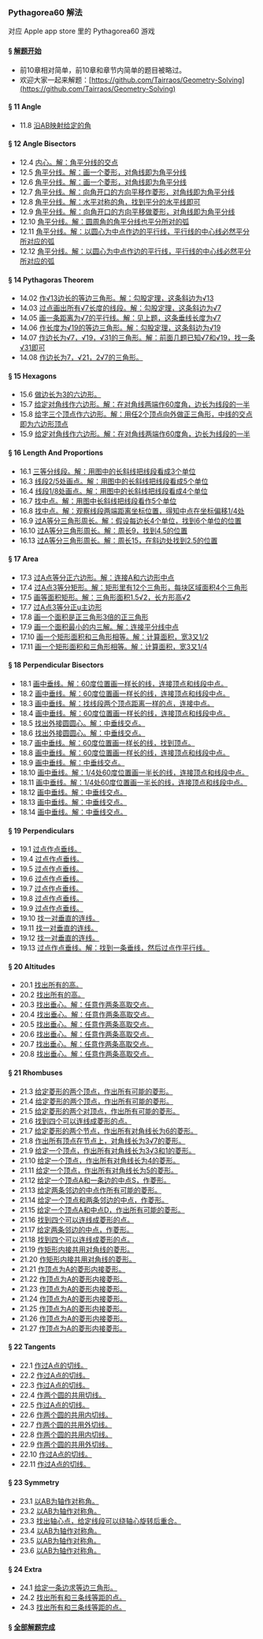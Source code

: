 ### Pythagorea60 解法
对应 Apple app store 里的 Pythagorea60 游戏

#### § [解题开始](solving/Pythagorea60/start.png)
- 前10章相对简单，前10章和章节内简单的题目被略过。
- 欢迎大家一起来解题：[https://github.com/Tairraos/Geometry-Solving](https://github.com/Tairraos/Geometry-Solving)

#### § 11 Angle
- 11.8 [沿AB映射给定的角](solving/Pythagorea60/11.08.png)

#### § 12 Angle Bisectors
- 12.4 [内心。解：角平分线的交点](solving/Pythagorea60/12.04.png)
- 12.5 [角平分线。解：画一个菱形，对角线即为角平分线](solving/Pythagorea60/12.05.png)
- 12.6 [角平分线。解：画一个菱形，对角线即为角平分线](solving/Pythagorea60/12.06.png)
- 12.7 [角平分线。解：向角开口的方向平移作菱形，对角线即为角平分线](solving/Pythagorea60/12.07.png)
- 12.8 [角平分线。解：水平对称的角，找到平分的水平线即可](solving/Pythagorea60/12.08.png)
- 12.9 [角平分线。解：向角开口的方向平移做菱形，对角线即为角平分线](solving/Pythagorea60/12.09.png)
- 12.10 [角平分线。解：圆周角的角平分线也平分所对的弧](solving/Pythagorea60/12.10.png)
- 12.11 [角平分线。解：以圆心为中点作边的平行线，平行线的中心线必然平分所对应的弧](solving/Pythagorea60/12.11.png)
- 12.12 [角平分线。解：以圆心为中点作边的平行线，平行线的中心线必然平分所对应的弧](solving/Pythagorea60/12.12.png)

#### § 14 Pythagoras Theorem
- 14.02 [作√13边长的等边三角形。解：勾股定理，这条斜边为√13](solving/Pythagorea60/14.02.png)
- 14.03 [过点画出所有√7长度的线段。解：勾股定理，这条斜边为√7](solving/Pythagorea60/14.03.png)
- 14.05 [画一条距离为√7的平行线。解：见上题，这条垂线长度为√7](solving/Pythagorea60/14.05.png)
- 14.06 [作长度为√19的等边三角形。解：勾股定理，这条斜边为√19](solving/Pythagorea60/14.06.png)
- 14.07 [作边长为√7，√19，√31的三角形。解：前面几题已知√7和√19，找一条√31即可](solving/Pythagorea60/14.07.png)
- 14.08 [作边长为7，√21，2√7的三角形。](solving/Pythagorea60/14.08.png)

#### § 15 Hexagons
- 15.6 [做边长为3的六边形。](solving/Pythagorea60/15.06.png)
- 15.7 [给定对角线作六边形。解：在对角线两端作60度角，边长为线段的一半](solving/Pythagorea60/15.07.png)
- 15.8 [给字三个顶点作六边形。解：用任2个顶点向外做正三角形，中线的交点即为六边形顶点](solving/Pythagorea60/15.08.png)
- 15.9 [给定对角线作六边形。解：在对角线两端作60度角，边长为线段的一半](solving/Pythagorea60/15.09.png)

#### § 16 Length And Proportions
- 16.1 [三等分线段。解：用图中的长斜线把线段看成3个单位](solving/Pythagorea60/16.01.png)
- 16.3 [线段2/5处画点。解：用图中的长斜线把线段看成5个单位](solving/Pythagorea60/16.03.png)
- 16.4 [线段1/8处画点。解：用图中的长斜线把线段看成4个单位](solving/Pythagorea60/16.04.png)
- 16.7 [找中点。解：用图中长斜线把线段看作5个单位](solving/Pythagorea60/16.07.png)
- 16.8 [找中点。解：观察线段两端距离坐标位置，得知中点在坐标偏移1/4处](solving/Pythagorea60/16.08.png)
- 16.9 [过A等分三角形周长。解：假设每边长4个单位，找到6个单位的位置](solving/Pythagorea60/16.09.png)
- 16.10 [过A等分三角形周长。解：周长9，找到4.5的位置](solving/Pythagorea60/16.10.png)
- 16.13 [过A等分三角形周长。解：周长15，在斜边处找到2.5的位置](solving/Pythagorea60/16.13.png)

#### § 17 Area
- 17.3 [过A点等分正六边形。解：连接A和六边形中点](solving/Pythagorea60/17.03.png)
- 17.4 [过A点3等分矩形。解：矩形里有12个三角形，每块区域面积4个三角形](solving/Pythagorea60/17.04.png)
- 17.5 [画等面积矩形。解：三角形面积1.5√2，长方形高√2](solving/Pythagorea60/17.05.png)
- 17.7 [过A点3等分正u主边形](solving/Pythagorea60/17.07.png)
- 17.8 [画一个面积是正三角形3倍的正三角形](solving/Pythagorea60/17.08.png)
- 17.9 [画一个面积最小的内三解。解：连接平分线中点](solving/Pythagorea60/17.09.png)
- 17.10 [画一个矩形面积和三角形相等。解：计算面积，宽3又1/2](solving/Pythagorea60/17.10.png)
- 17.11 [画一个矩形面积和三角形相等。解：计算面积，宽3又1/4](solving/Pythagorea60/17.11.png)

#### § 18 Perpendicular Bisectors
- 18.1 [画中垂线。解：60度位置画一样长的线，连接顶点和线段中点。](solving/Pythagorea60/18.01.png)
- 18.2 [画中垂线。解：60度位置画一样长的线，连接顶点和线段中点。](solving/Pythagorea60/18.02.png)
- 18.3 [画中垂线。解：找线段两个顶点距离一样的点，连接中点。](solving/Pythagorea60/18.03.png)
- 18.4 [画中垂线。解：60度位置画一样长的线，连接顶点和线段中点。](solving/Pythagorea60/18.04.png)
- 18.5 [找出外接圆圆心。解：中垂线交点。](solving/Pythagorea60/18.05.png)
- 18.6 [找出外接圆圆心。解：中垂线交点。](solving/Pythagorea60/18.06.png)
- 18.7 [画中垂线。解：60度位置画一样长的线，找到顶点。](solving/Pythagorea60/18.07.png)
- 18.8 [画中垂线。解：60度位置画一样长的线，连接顶点和线段中点。](solving/Pythagorea60/18.08.png)
- 18.9 [画中垂线。解：中垂线交点。](solving/Pythagorea60/18.09.png)
- 18.10 [画中垂线。解：1/4处60度位置画一半长的线，连接顶点和线段中点。](solving/Pythagorea60/18.10.png)
- 18.11 [画中垂线。解：1/4处60度位置画一半长的线，连接顶点和线段中点。](solving/Pythagorea60/18.11.png)
- 18.12 [画中垂线。解：中垂线交点。](solving/Pythagorea60/18.12.png)
- 18.13 [画中垂线。解：中垂线交点。](solving/Pythagorea60/18.13.png)
- 18.14 [画中垂线。解：中垂线交点。](solving/Pythagorea60/18.14.png)

#### § 19 Perpendiculars
- 19.1 [过点作点垂线。](solving/Pythagorea60/19.01.png)
- 19.4 [过点作点垂线。](solving/Pythagorea60/19.04.png)
- 19.5 [过点作点垂线。](solving/Pythagorea60/19.05.png)
- 19.6 [过点作点垂线。](solving/Pythagorea60/19.06.png)
- 19.7 [过点作点垂线。](solving/Pythagorea60/19.07.png)
- 19.8 [过点作点垂线。](solving/Pythagorea60/19.08.png)
- 19.9 [过点作点垂线。](solving/Pythagorea60/19.09.png)
- 19.10 [找一对垂直的连线。](solving/Pythagorea60/19.10.png)
- 19.11 [找一对垂直的连线。](solving/Pythagorea60/19.11.png)
- 19.12 [找一对垂直的连线。](solving/Pythagorea60/19.12.png)
- 19.13 [过点作点垂线。解：找到一条垂线，然后过点作平行线。](solving/Pythagorea60/19.13.png)

#### § 20 Altitudes
- 20.1 [找出所有的高。](solving/Pythagorea60/20.01.png)
- 20.2 [找出所有的高。](solving/Pythagorea60/20.02.png)
- 20.3 [找出垂心。解：任意作两条高取交点。](solving/Pythagorea60/20.03.png)
- 20.4 [找出垂心。解：任意作两条高取交点。](solving/Pythagorea60/20.04.png)
- 20.5 [找出垂心。解：任意作两条高取交点。](solving/Pythagorea60/20.05.png)
- 20.6 [找出垂心。解：任意作两条高取交点。](solving/Pythagorea60/20.06.png)
- 20.7 [找出垂心。解：任意作两条高取交点。](solving/Pythagorea60/20.07.png)
- 20.8 [找出垂心。解：任意作两条高取交点。](solving/Pythagorea60/20.08.png)

#### § 21 Rhombuses
- 21.3 [给定菱形的两个顶点，作出所有可能的菱形。](solving/Pythagorea60/21.03.png)
- 21.4 [给定菱形的两个顶点，作出所有可能的菱形。](solving/Pythagorea60/21.04.png)
- 21.5 [给定菱形的两个对顶点，作出所有可能的菱形。](solving/Pythagorea60/21.05.png)
- 21.6 [找到四个可以连线成菱形的点。](solving/Pythagorea60/21.06.png)
- 21.7 [给定菱形的两个节点，作出所有对角线长为6的菱形。](solving/Pythagorea60/21.07.png)
- 21.8 [作出所有顶点在节点上，对角线长为3√7的菱形。](solving/Pythagorea60/21.08.png)
- 21.9 [给定一个顶点，作出所有对角线长为3√3和1的菱形。](solving/Pythagorea60/21.09.png)
- 21.10 [给定一个顶点，作出所有对角线长为4的菱形。](solving/Pythagorea60/21.10.png)
- 21.11 [给定一个顶点，作出所有对角线长为5的菱形。](solving/Pythagorea60/21.11.png)
- 21.12 [给定一个顶点A和一条边的中点S，作菱形。](solving/Pythagorea60/21.12.png)
- 21.13 [给定两条邻边的中点作所有可能的菱形。](solving/Pythagorea60/21.13.png)
- 21.14 [给定一个顶点和两条邻边的中点，作菱形。](solving/Pythagorea60/21.14.png)
- 21.15 [给定一个顶点A和中点D，作出所有可能的菱形。](solving/Pythagorea60/21.15.png)
- 21.16 [找到四个可以连线成菱形的点。](solving/Pythagorea60/21.16.png)
- 21.17 [给定两条邻边的中点，作菱形。](solving/Pythagorea60/21.17.png)
- 21.18 [找到四个可以连线成菱形的点。](solving/Pythagorea60/21.18.png)
- 21.19 [作矩形内接共用对角线的菱形。](solving/Pythagorea60/21.19.png)
- 21.20 [作矩形内接共用对角线的菱形。](solving/Pythagorea60/21.20.png)
- 21.21 [作顶点为A的菱形内接菱形。](solving/Pythagorea60/21.21.png)
- 21.22 [作顶点为A的菱形内接菱形。](solving/Pythagorea60/21.22.png)
- 21.23 [作顶点为A的菱形内接菱形。](solving/Pythagorea60/21.23.png)
- 21.24 [作顶点为A的菱形内接菱形。](solving/Pythagorea60/21.24.png)
- 21.25 [作顶点为A的菱形内接菱形。](solving/Pythagorea60/21.25.png)
- 21.26 [作顶点为A的菱形内接菱形。](solving/Pythagorea60/21.26.png)
- 21.27 [作顶点为A的菱形内接菱形。](solving/Pythagorea60/21.27.png)

#### § 22 Tangents
- 22.1 [作过A点的切线。](solving/Pythagorea60/22.01.png)
- 22.2 [作过A点的切线。](solving/Pythagorea60/22.02.png)
- 22.3 [作过A点的切线。](solving/Pythagorea60/22.03.png)
- 22.4 [作两个圆的共用切线。](solving/Pythagorea60/22.04.png)
- 22.5 [作过A点的切线。](solving/Pythagorea60/22.05.png)
- 22.6 [作两个圆的共用内切线。](solving/Pythagorea60/22.06.png)
- 22.7 [作两个圆的共用外切线。](solving/Pythagorea60/22.07.png)
- 22.8 [作两个圆的共用内切线。](solving/Pythagorea60/22.08.png)
- 22.9 [作两个圆的共用外切线。](solving/Pythagorea60/22.09.png)
- 22.10 [作过A点的切线。](solving/Pythagorea60/22.10.png)
- 22.11 [作过A点的切线。](solving/Pythagorea60/22.11.png)

#### § 23 Symmetry
- 23.1 [以AB为轴作对称角。](solving/Pythagorea60/23.01.png)
- 23.2 [以AB为轴作对称角。](solving/Pythagorea60/23.02.png)
- 23.3 [找出轴心点，给定线段可以绕轴心旋转后重合。](solving/Pythagorea60/23.03.png)
- 23.4 [以AB为轴作对称角。](solving/Pythagorea60/23.04.png)
- 23.5 [以AB为轴作对称角。](solving/Pythagorea60/23.05.png)
- 23.6 [以AB为轴作对称角。](solving/Pythagorea60/23.06.png)

#### § 24 Extra
- 24.1 [给定一条边求等边三角形。](solving/Pythagorea60/24.01.png)
- 24.2 [找出所有和三条线等距的点。](solving/Pythagorea60/24.02.png)
- 24.3 [找出所有和三条线等距的点。](solving/Pythagorea60/24.03.png)

#### § [全部解题完成](solving/Pythagorea60/done.png)



